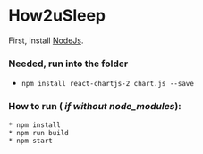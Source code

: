 # How2uSleep

First, install [NodeJs](https://nodejs.org/en).

### Needed, run into the folder
* ``` npm install react-chartjs-2 chart.js --save ```
### How to run ( _if without node_modules_):
	* npm install
	* npm run build
	* npm start
